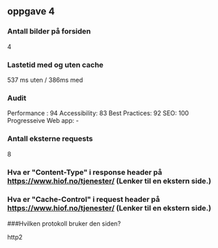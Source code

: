 ## oppgave 4 

### Antall bilder på forsiden

4

### Lastetid med og uten cache

537 ms uten / 386ms med

### Audit
Performance : 94
Accessibility: 83 
Best Practices: 92 
SEO: 100
Progresseive Web app: - 

### Antall eksterne requests

8

### Hva er "Content-Type" i response header på https://www.hiof.no/tjenester/ (Lenker til en ekstern side.)

### Hva er "Cache-Control" i request header på https://www.hiof.no/tjenester/ (Lenker til en ekstern side.)

###Hvilken protokoll bruker den siden?

http2